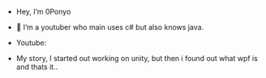 - Hey, I’m 0Ponyo
- 👀 I’m  a youtuber who main uses c# but also knows java.
- Youtube:

- My story, I started out working on unity, but then i found out what wpf is and thats it..

<!---
0Ponyo/0Ponyo is a ✨ special ✨ repository because its `README.md` (this file) appears on your GitHub profile.
You can click the Preview link to take a look at your changes.
--->
